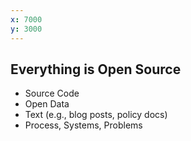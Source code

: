 ```yaml
---
x: 7000
y: 3000
---
```


## Everything is Open Source

* Source Code
* Open Data
* Text (e.g., blog posts, policy docs)
* Process, Systems, Problems